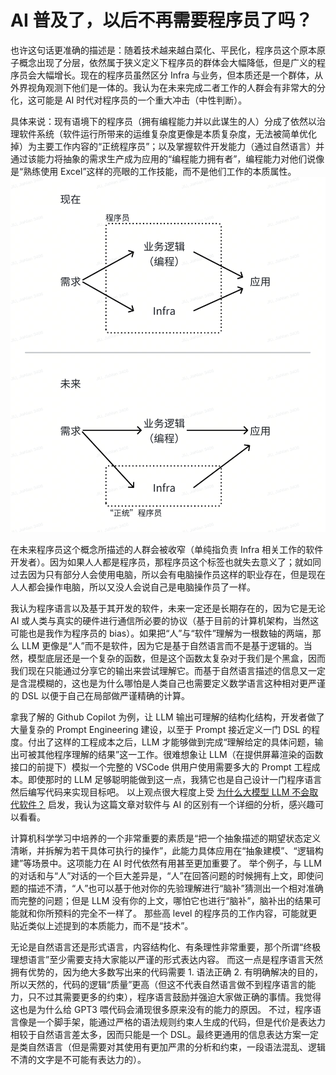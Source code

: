 # AI 普及了，以后不再需要程序员了吗？

也许这句话更准确的描述是：随着技术越来越白菜化、平民化，程序员这个原本原子概念出现了分层，依然属于狭义定义下程序员的群体会大幅降低，但是广义的程序员会大幅增长。现在的程序员虽然区分 Infra 与业务，但本质还是一个群体，从外界视角观测下他们是一体的。我认为在未来完成二者工作的人群会有非常大的分化，这可能是 AI 时代对程序员的一个重大冲击（中性判断）。

具体来说：现有语境下的程序员（拥有编程能力并以此谋生的人）分成了依然以治理软件系统（软件运行所带来的运维复杂度更像是本质复杂度，无法被简单优化掉）为主要工作内容的“正统程序员”；以及掌握软件开发能力（通过自然语言）并通过该能力将抽象的需求生产成为应用的“编程能力拥有者”，编程能力对他们说像是“熟练使用 Excel”这样的亮眼的工作技能，而不是他们工作的本质属性。
![现在 & 未来](./AI_时代的程序员_1.png)

在未来程序员这个概念所描述的人群会被收窄（单纯指负责 Infra 相关工作的软件开发者）。因为如果人人都是程序员，那程序员这个标签也就失去意义了；就如同过去因为只有部分人会使用电脑，所以会有电脑操作员这样的职业存在，但是现在人人都会操作电脑，所以又没人会说自己是电脑操作员了一样。

我认为程序语言以及基于其开发的软件，未来一定还是长期存在的，因为它是无论 AI 或人类与真实的硬件进行通信所必要的协议（基于目前的计算机架构，当然这可能也是我作为程序员的 bias）。如果把“人”与“软件”理解为一根数轴的两端，那么 LLM 更像是“人”而不是软件，因为它是基于自然语言而不是基于逻辑的。当然，模型底层还是一个复杂的函数，但是这个函数太复杂对于我们是个黑盒，因而我们现在只能通过分享它的输出来尝试理解它。而基于自然语言描述的信息又一定是含混模糊的，这也是为什么哪怕是人类自己也需要定义数学语言这种相对更严谨的 DSL 以便于自己在局部做严谨精确的计算。

拿我了解的 Github Copilot 为例，让 LLM 输出可理解的结构化结构，开发者做了大量复杂的 Prompt Engineering 建设，以至于 Prompt 接近定义一门 DSL 的程度。付出了这样的工程成本之后，LLM 才能够做到完成“理解给定的具体问题，输出可被其他程序理解的结果”这一工作。很难想象让 LLM（在提供屏幕渲染的函数接口的前提下）模拟一个完整的 VSCode 供用户使用需要多大的 Prompt 工程成本。即使那时的 LLM 足够聪明能做到这一点，我猜它也是自己设计一门程序语言然后编写代码来实现目标吧。
以上观点很大程度上受 [为什么大模型 LLM 不会取代软件？](https://mp.weixin.qq.com/s/0x7TTk5CW63p5UI257q2KQ) 启发，我认为这篇文章对软件与 AI 的区别有一个详细的分析，感兴趣可以看看。

计算机科学学习中培养的一个非常重要的素质是“把一个抽象描述的期望状态定义清晰，并拆解为若干具体可执行的操作”，此能力具体应用在“抽象建模”、“逻辑构建”等场景中。这项能力在 AI 时代依然有用甚至更加重要了。
举个例子，与 LLM 的对话和与“人”对话的一个巨大差异是，“人”在回答问题的时候拥有上文，即使问题的描述不清，“人”也可以基于他对你的先验理解进行“脑补”猜测出一个相对准确而完整的问题；但是 LLM 没有你的上文，哪怕它也进行“脑补”，脑补出的结果可能就和你所预料的完全不一样了。
那些高 level 的程序员的工作内容，可能就更贴近类似上述提到的本质能力，而不是“技术”。

无论是自然语言还是形式语言，内容结构化、有条理性非常重要，那个所谓“终极理想语言”至少需要支持大家能以严谨的形式表达内容。
而这一点是程序语言天然拥有优势的，因为绝大多数写出来的代码需要 1. 语法正确 2. 有明确解决的目的，所以天然的，代码的逻辑“质量”更高（但这不代表自然语言做不到程序语言的能力，只不过其需要更多的约束），程序语言鼓励并强迫大家做正确的事情。我觉得这也是为什么给 GPT3 喂代码会涌现很多原来没有的能力的原因。
不过，程序语言像是一个脚手架，能通过严格的语法规则约束人生成的代码，但是代价是表达力相较于自然语言差太多，因而只能是一个 DSL。最终更通用的信息表达方案一定是类自然语言（但是需要对其使用有更加严肃的分析和约束，一段语法混乱、逻辑不清的文字是不可能有表达力的）。
